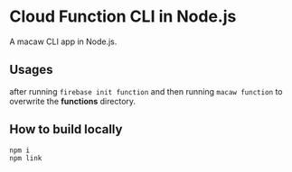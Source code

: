 # Cloud Function CLI in Node.js

A macaw CLI app in Node.js.

## Usages

after running `firebase init function` and then running `macaw function` to overwrite the **functions** directory.

## How to build locally

```sh
npm i
npm link
```

